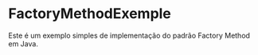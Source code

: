 # FactoryMethodExemple
Este é um exemplo simples de implementação do padrão Factory Method em Java.

